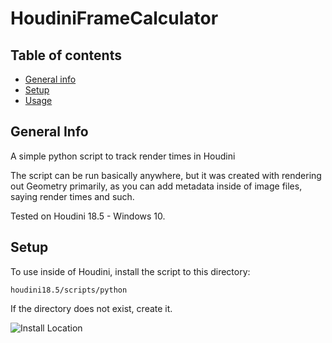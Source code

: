 # HoudiniFrameCalculator

## Table of contents
* [General info](#general-info)
* [Setup](#setup)
* [Usage](#usage)
## General Info
A simple python script to track render times in Houdini
 
The script can be run basically anywhere, but it was created with rendering out Geometry primarily, as you can add metadata inside of image files, saying render times and such.

Tested on Houdini 18.5 - Windows 10.

## Setup
To use inside of Houdini, install the script to this directory:
```
houdini18.5/scripts/python
```
If the directory does not exist, create it.

![Install Location](https://user-images.githubusercontent.com/26001129/114502435-5d3bef80-9c5e-11eb-9012-3f72d05eb314.JPG)
